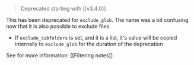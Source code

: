 > Deprecated starting with [[v3.4.0]]

This has been deprecated for `exclude_glob`.
The name was a bit confusing now that it is also possible to exclude files.

- If `exclude_subfolders` is set, and it is a list, it's value will be copied internally to `exclude_glob` for the duration of the deprecation

See for more information: [[Filtering notes]]

